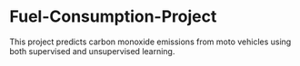 # Fuel-Consumption-Project
This project predicts carbon monoxide emissions from moto vehicles using both supervised and unsupervised learning.
